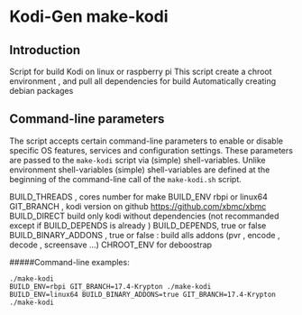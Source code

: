 # Kodi-Gen make-kodi
## Introduction
Script for build Kodi on linux or raspberry pi
This script create a chroot environment , and pull all dependencies for build
Automatically creating  debian packages

## Command-line parameters
The script accepts certain command-line parameters to enable or disable specific OS features, services and configuration settings. These parameters are passed to the `make-kodi` script via (simple) shell-variables. Unlike environment shell-variables (simple) shell-variables are defined at the beginning of the command-line call of the `make-kodi.sh` script.


BUILD_THREADS , cores number for make
BUILD_ENV rbpi or linux64
GIT_BRANCH , kodi version on github https://github.com/xbmc/xbmc
BUILD_DIRECT build only kodi without dependencies (not recommanded except if BUILD_DEPENDS is already )
BUILD_DEPENDS, true or false
BUILD_BINARY_ADDONS , true or false : build alls addons  (pvr , encode , decode , screensave ...)
CHROOT_ENV for deboostrap


#####Command-line examples:
```shell
./make-kodi
BUILD_ENV=rbpi GIT_BRANCH=17.4-Krypton ./make-kodi
BUILD_ENV=linux64 BUILD_BINARY_ADDONS=true GIT_BRANCH=17.4-Krypton ./make-kodi
```